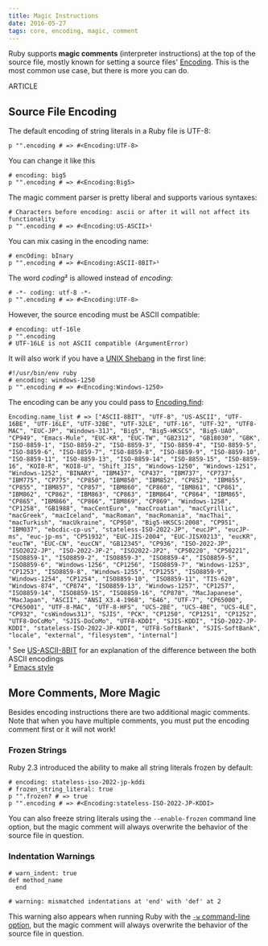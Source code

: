 ```yaml
---
title: Magic Instructions
date: 2016-05-27
tags: core, encoding, magic, comment
---
```


Ruby supports **magic comments** (interpreter instructions) at the top of the source file, mostly known for setting a source files' [Encoding](http://ruby-doc.org/core-2.3.1/Encoding.html). This is the most common use case, but there is more you can do.

ARTICLE

## Source File Encoding

The default encoding of string literals in a Ruby file is UTF-8:

    p "".encoding # => #<Encoding:UTF-8>

You can change it like this

    # encoding: big5
    p "".encoding # => #<Encoding:Big5>

The magic comment parser is pretty liberal and supports various syntaxes:

    # Characters before encoding: ascii or after it will not affect its functionality
    p "".encoding # => #<Encoding:US-ASCII>¹

You can mix casing in the encoding name:

    # encOding: bInary
    p "".encoding # => #<Encoding:ASCII-8BIT>¹

The word *coding*² is allowed instead of *encoding*:

    # -*- coding: utf-8 -*-
    p "".encoding # => #<Encoding:UTF-8>

However, the source encoding must be ASCII compatible:

    # encoding: utf-16le
    p "".encoding
    # UTF-16LE is not ASCII compatible (ArgumentError)

It will also work if you have a [UNIX Shebang](https://en.wikipedia.org/wiki/Shebang_%28Unix%29) in the first line:

    #!/usr/bin/env ruby
    # encoding: windows-1250
    p "".encoding # => #<Encoding:Windows-1250>

The encoding can be any you could pass to [Encoding.find](http://ruby-doc.org/core-2.3.1/Encoding.html#method-c-find):

    Encoding.name_list # => ["ASCII-8BIT", "UTF-8", "US-ASCII", "UTF-16BE", "UTF-16LE", "UTF-32BE", "UTF-32LE", "UTF-16", "UTF-32", "UTF8-MAC", "EUC-JP", "Windows-31J", "Big5", "Big5-HKSCS", "Big5-UAO", "CP949", "Emacs-Mule", "EUC-KR", "EUC-TW", "GB2312", "GB18030", "GBK", "ISO-8859-1", "ISO-8859-2", "ISO-8859-3", "ISO-8859-4", "ISO-8859-5", "ISO-8859-6", "ISO-8859-7", "ISO-8859-8", "ISO-8859-9", "ISO-8859-10", "ISO-8859-11", "ISO-8859-13", "ISO-8859-14", "ISO-8859-15", "ISO-8859-16", "KOI8-R", "KOI8-U", "Shift_JIS", "Windows-1250", "Windows-1251", "Windows-1252", "BINARY", "IBM437", "CP437", "IBM737", "CP737", "IBM775", "CP775", "CP850", "IBM850", "IBM852", "CP852", "IBM855", "CP855", "IBM857", "CP857", "IBM860", "CP860", "IBM861", "CP861", "IBM862", "CP862", "IBM863", "CP863", "IBM864", "CP864", "IBM865", "CP865", "IBM866", "CP866", "IBM869", "CP869", "Windows-1258", "CP1258", "GB1988", "macCentEuro", "macCroatian", "macCyrillic", "macGreek", "macIceland", "macRoman", "macRomania", "macThai", "macTurkish", "macUkraine", "CP950", "Big5-HKSCS:2008", "CP951", "IBM037", "ebcdic-cp-us", "stateless-ISO-2022-JP", "eucJP", "eucJP-ms", "euc-jp-ms", "CP51932", "EUC-JIS-2004", "EUC-JISX0213", "eucKR", "eucTW", "EUC-CN", "eucCN", "GB12345", "CP936", "ISO-2022-JP", "ISO2022-JP", "ISO-2022-JP-2", "ISO2022-JP2", "CP50220", "CP50221", "ISO8859-1", "ISO8859-2", "ISO8859-3", "ISO8859-4", "ISO8859-5", "ISO8859-6", "Windows-1256", "CP1256", "ISO8859-7", "Windows-1253", "CP1253", "ISO8859-8", "Windows-1255", "CP1255", "ISO8859-9", "Windows-1254", "CP1254", "ISO8859-10", "ISO8859-11", "TIS-620", "Windows-874", "CP874", "ISO8859-13", "Windows-1257", "CP1257", "ISO8859-14", "ISO8859-15", "ISO8859-16", "CP878", "MacJapanese", "MacJapan", "ASCII", "ANSI_X3.4-1968", "646", "UTF-7", "CP65000", "CP65001", "UTF-8-MAC", "UTF-8-HFS", "UCS-2BE", "UCS-4BE", "UCS-4LE", "CP932", "csWindows31J", "SJIS", "PCK", "CP1250", "CP1251", "CP1252", "UTF8-DoCoMo", "SJIS-DoCoMo", "UTF8-KDDI", "SJIS-KDDI", "ISO-2022-JP-KDDI", "stateless-ISO-2022-JP-KDDI", "UTF8-SoftBank", "SJIS-SoftBank", "locale", "external", "filesystem", "internal"]

¹ See [US-ASCII-8BIT](/56-us-ascii-8bit.html) for an explanation of the difference between the both ASCII encodings<br/>
² [Emacs style](https://www.gnu.org/software/emacs/manual/html_node/emacs/Specify-Coding.html)

## More Comments, More Magic

Besides encoding instructions there are two additional magic comments. Note that when you have multiple comments, you must put the encoding comment first or it will not work!

### Frozen Strings

Ruby 2.3 introduced the ability to make all string literals frozen by default:

    # encoding: stateless-iso-2022-jp-kddi
    # frozen_string_literal: true
    p "".frozen? # => true
    p "".encoding # => #<Encoding:stateless-ISO-2022-JP-KDDI>

You can also freeze string literals using the `--enable-frozen` command line option, but the magic comment will always overwrite the behavior of the source file in question.

### Indentation Warnings

    # warn_indent: true
    def method_name
      end

    # warning: mismatched indentations at 'end' with 'def' at 2

This warning also appears when running Ruby with the [`-w` command-line option](/3-ruby-can-you-speak-louder.html#command-line-options-for-debug-modes), but the magic comment will always overwrite the behavior of the source file in question.
